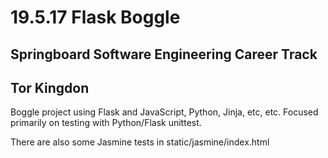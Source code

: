 # 19.5.17 Flask Boggle

## Springboard Software Engineering Career Track
## Tor Kingdon

Boggle project using Flask and JavaScript, Python, Jinja, etc, etc.
Focused primarily on testing with Python/Flask unittest.

There are also some Jasmine tests in static/jasmine/index.html